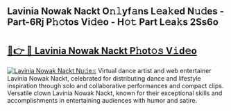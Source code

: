 ## Lavinia Nowak Nackt O𝚗𝚕yf𝚊ns L𝚎a𝚔ed N𝚞𝚍es - Part-6Rj P𝚑𝚘tos Vi𝚍𝚎o - H𝚘𝚝 Part L𝚎a𝚔s 2Ss6o

# <h2><a href="http://kf33ua0.oniu.top/?m=Lavinia+Nowak+Nackt">🔗👉 🔴 Lavinia Nowak Nackt P𝚑ot𝚘𝚜 V𝚒d𝚎o</a></h2>

[![Lavinia Nowak Nackt Nu𝚍e𝚜](https://i.imgur.com/0qMVB7G.gif)](http://kf33ua0.oniu.top/?m=Lavinia+Nowak+Nackt)
Virtual dance artist and web entertainer Lavinia Nowak Nackt, celebrated for distributing dance and lifestyle inspiration through solo and collaborative performances and compact clips. Versatile clown Lavinia Nowak Nackt, known for their exceptional skills and accomplishments in entertaining audiences with humor and satire.  
